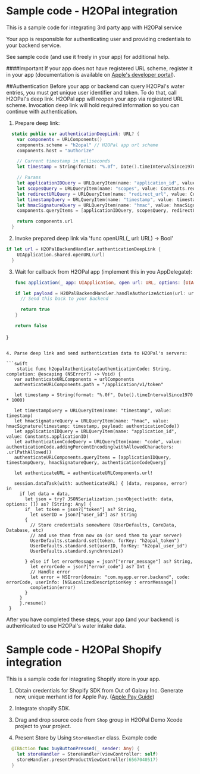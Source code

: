 # Sample code - H2OPal integration
This is a sample code for integrating 3rd party app with H2OPal service

Your app is responsible for authenticating user and providing credentials to your backend service. 

See sample code (and use it freely in your app) for additional help. 

####Important
If your app does not have registered URL scheme, register it in your app (documentation is available on [Apple's developer portal](https://developer.apple.com/library/content/documentation/iPhone/Conceptual/iPhoneOSProgrammingGuide/Inter-AppCommunication/Inter-AppCommunication.html)).

##Authentication
Before your app or backend can query H2OPal's water entries, you must get unique user identifier and token.  To do that,  call H2OPal's deep link. H2OPal app will reopen your app via regiesterd URL scheme. Invocation deep link will hold required information so you can continue with authentication.

1. Prepare deep link:

```swift
  static public var authenticationDeepLink: URL? {
    var components = URLComponents()
    components.scheme = "h2opal" // H2OPal app url scheme
    components.host = "authorize"

    // Current timestamp in miliseconds
    let timestamp = String(format: "%.0f", Date().timeIntervalSince1970 * 1000)

    // Params
    let applicationIDQuery = URLQueryItem(name: "application_id", value: Constants.applicationID)
    let scopesQuery = URLQueryItem(name: "scopes", value: Constants.requiredScopes.joined(separator: " "))
    let redirectURLQuery = URLQueryItem(name: "redirect_url", value: Constants.redirectURL)
    let timestampQuery = URLQueryItem(name: "timestamp", value: timestamp)
    let hmacSignatureQuery = URLQueryItem(name: "hmac", value: hmacSignature(timestamp: timestamp, payload: Constants.redirectURL))
    components.queryItems = [applicationIDQuery, scopesQuery, redirectURLQuery, timestampQuery, hmacSignatureQuery]

    return components.url
  }
  ```
  
2. Invoke prepared deep link via 'func openURL(_ url: URL) -> Bool'
  
  ```swift
  if let url = H2OPalBackendHandler.authenticationDeepLink {
      UIApplication.shared.openURL(url)
    }
  ```
  
3. Wait for callback from H2OPal app (implement this in you AppDelegate):
  
    ```swift
    func application(_ app: UIApplication, open url: URL, options: [UIApplicationOpenURLOptionsKey : Any] = [:]) -> Bool {

    if let payload = H2OPalBackendHandler.handleAuthorizeAction(url: url) {
      // Send this back to your Backend

      return true
    }

    return false
  }
 
 ```
 
4. Parse deep link and send authentication data to H2OPal's servers:
 
 ```swift
     static func h2opalAuthenticate(authenticationCode: String, completion: @escaping (NSError?) -> Void) {
    var authenticateURLComponents = urlComponents
    authenticateURLComponents.path = "/application/v1/token"

    let timestamp = String(format: "%.0f", Date().timeIntervalSince1970 * 1000)

    let timestampQuery = URLQueryItem(name: "timestamp", value: timestamp)
    let hmacSignatureQuery = URLQueryItem(name: "hmac", value: hmacSignature(timestamp: timestamp, payload: authenticationCode))
    let applicationIDQuery = URLQueryItem(name: "application_id", value: Constants.applicationID)
    let authenticationCodeQuery = URLQueryItem(name: "code", value: authenticationCode.addingPercentEncoding(withAllowedCharacters: .urlPathAllowed))
    authenticateURLComponents.queryItems = [applicationIDQuery, timestampQuery, hmacSignatureQuery, authenticationCodeQuery]

    let authenticateURL = authenticateURLComponents.url!

    session.dataTask(with: authenticateURL) { (data, response, error) in
      if let data = data,
        let json = try? JSONSerialization.jsonObject(with: data, options: []) as? [String: Any] {
        if  let token = json?["token"] as? String,
          let userID = json?["user_id"] as? String
        {
          // Store credentials somewhere (UserDefaults, CoreData, Database, etc)
          // and use them from now on (or send them to your server)
          UserDefaults.standard.set(token, forKey: "h2opal_token")
          UserDefaults.standard.set(userID, forKey: "h2opal_user_id")
          UserDefaults.standard.synchronize()

        } else if let errorMessage = json?["error_message"] as? String,
          let errorCode = json?["error_code"] as? Int {
          // Handle error
          let error = NSError(domain: "com.myapp.error.backend", code: errorCode, userInfo: [NSLocalizedDescriptionKey : errorMessage])
          completion(error)
        }
      }
      }.resume()
  }
  ```
 
 After you have completed these steps, your app (and your backend) is authenticated to use H2OPal's water intake data. 
 
 
 # Sample code - H2OPal Shopify integration
This is a sample code for integrating Shopify store in your app.

1. Obtain credentials for Shopify SDK from Out of Galaxy Inc. Generate new, unique merhant id for Apple Pay.  ([Apple Pay Guide](https://developer.apple.com/library/content/ApplePay_Guide/Configuration.html))

2. Integrate shopify SDK.

3. Drag and drop source code from `Shop` group in H2OPal Demo Xcode project to your project.

4. Present Store by Using `StoreHandler` class. Example code 


```swift
  @IBAction func buyButtonPressed(_ sender: Any) {
    let storeHandler = StoreHandler(viewController: self)
    storeHandler.presentProductViewController(6567040517)
  }
  

  
  

